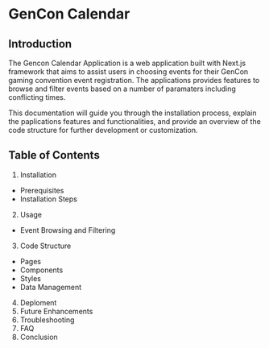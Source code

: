 # GenCon Calendar

## Introduction
The Gencon Calendar Application is a web application built with Next.js framework that aims to assist users in choosing events for their GenCon gaming convention event registration. The applications provides features to browse and filter events based on a number of paramaters including conflicting times.

This documentation will guide you through the installation process, explain the paplications features and functionalities, and provide an overview of the code structure for further development or customization.

## Table of Contents
1. Installation
  * Prerequisites
  * Installation Steps
2. Usage 
  * Event Browsing and Filtering
3. Code Structure
  * Pages
  * Components
  * Styles
  * Data Management
4. Deploment
5. Future Enhancements
6. Troubleshooting
7. FAQ
8. Conclusion
